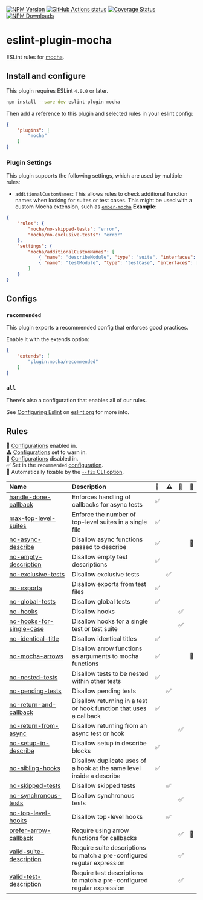 [![NPM Version](https://img.shields.io/npm/v/eslint-plugin-mocha.svg?style=flat)](https://www.npmjs.org/package/eslint-plugin-mocha)
[![GitHub Actions status](https://github.com/lo1tuma/eslint-plugin-mocha/workflows/CI/badge.svg)](https://github.com/lo1tuma/eslint-plugin-mocha/actions)
[![Coverage Status](https://img.shields.io/coveralls/lo1tuma/eslint-plugin-mocha/master.svg?style=flat)](https://coveralls.io/r/lo1tuma/eslint-plugin-mocha)
[![NPM Downloads](https://img.shields.io/npm/dm/eslint-plugin-mocha.svg?style=flat)](https://www.npmjs.org/package/eslint-plugin-mocha)

# eslint-plugin-mocha

ESLint rules for [mocha](http://mochajs.org/).

## Install and configure

This plugin requires ESLint `4.0.0` or later.

```bash
npm install --save-dev eslint-plugin-mocha
```

Then add a reference to this plugin and selected rules in your eslint config:

```json
{
    "plugins": [
        "mocha"
    ]
}
```

### Plugin Settings

This plugin supports the following settings, which are used by multiple rules:

* `additionalCustomNames`: This allows rules to check additional function names when looking for suites or test cases. This might be used with a custom Mocha extension, such as [`ember-mocha`](https://github.com/switchfly/ember-mocha)
**Example:**

```json
{
    "rules": {
        "mocha/no-skipped-tests": "error",
        "mocha/no-exclusive-tests": "error"
    },
    "settings": {
        "mocha/additionalCustomNames": [
            { "name": "describeModule", "type": "suite", "interfaces": [ "BDD" ] },
            { "name": "testModule", "type": "testCase", "interfaces": [ "TDD" ] }
        ]
    }
}
```

## Configs

### `recommended`

This plugin exports a recommended config that enforces good practices.

Enable it with the extends option:

```json
{
    "extends": [
        "plugin:mocha/recommended"
    ]
}
```

### `all`

There's also a configuration that enables all of our rules.

See [Configuring Eslint](http://eslint.org/docs/user-guide/configuring) on [eslint.org](http://eslint.org) for more info.

## Rules

<!-- begin auto-generated rules list -->

💼 [Configurations](https://github.com/lo1tuma/eslint-plugin-mocha#configs) enabled in.\
⚠️ [Configurations](https://github.com/lo1tuma/eslint-plugin-mocha#configs) set to warn in.\
🚫 [Configurations](https://github.com/lo1tuma/eslint-plugin-mocha#configs) disabled in.\
✅ Set in the `recommended` [configuration](https://github.com/lo1tuma/eslint-plugin-mocha#configs).\
🔧 Automatically fixable by the [`--fix` CLI option](https://eslint.org/docs/user-guide/command-line-interface#--fix).

| Name                                                               | Description                                                             | 💼 | ⚠️ | 🚫 | 🔧 |
| :----------------------------------------------------------------- | :---------------------------------------------------------------------- | :- | :- | :- | :- |
| [handle-done-callback](docs/rules/handle-done-callback.md)         | Enforces handling of callbacks for async tests                          | ✅  |    |    |    |
| [max-top-level-suites](docs/rules/max-top-level-suites.md)         | Enforce the number of top-level suites in a single file                 | ✅  |    |    |    |
| [no-async-describe](docs/rules/no-async-describe.md)               | Disallow async functions passed to describe                             | ✅  |    |    | 🔧 |
| [no-empty-description](docs/rules/no-empty-description.md)         | Disallow empty test descriptions                                        | ✅  |    |    |    |
| [no-exclusive-tests](docs/rules/no-exclusive-tests.md)             | Disallow exclusive tests                                                |    | ✅  |    |    |
| [no-exports](docs/rules/no-exports.md)                             | Disallow exports from test files                                        | ✅  |    |    |    |
| [no-global-tests](docs/rules/no-global-tests.md)                   | Disallow global tests                                                   | ✅  |    |    |    |
| [no-hooks](docs/rules/no-hooks.md)                                 | Disallow hooks                                                          |    |    | ✅  |    |
| [no-hooks-for-single-case](docs/rules/no-hooks-for-single-case.md) | Disallow hooks for a single test or test suite                          |    |    | ✅  |    |
| [no-identical-title](docs/rules/no-identical-title.md)             | Disallow identical titles                                               | ✅  |    |    |    |
| [no-mocha-arrows](docs/rules/no-mocha-arrows.md)                   | Disallow arrow functions as arguments to mocha functions                | ✅  |    |    | 🔧 |
| [no-nested-tests](docs/rules/no-nested-tests.md)                   | Disallow tests to be nested within other tests                          | ✅  |    |    |    |
| [no-pending-tests](docs/rules/no-pending-tests.md)                 | Disallow pending tests                                                  |    | ✅  |    |    |
| [no-return-and-callback](docs/rules/no-return-and-callback.md)     | Disallow returning in a test or hook function that uses a callback      | ✅  |    |    |    |
| [no-return-from-async](docs/rules/no-return-from-async.md)         | Disallow returning from an async test or hook                           |    |    | ✅  |    |
| [no-setup-in-describe](docs/rules/no-setup-in-describe.md)         | Disallow setup in describe blocks                                       | ✅  |    |    |    |
| [no-sibling-hooks](docs/rules/no-sibling-hooks.md)                 | Disallow duplicate uses of a hook at the same level inside a describe   | ✅  |    |    |    |
| [no-skipped-tests](docs/rules/no-skipped-tests.md)                 | Disallow skipped tests                                                  |    | ✅  |    |    |
| [no-synchronous-tests](docs/rules/no-synchronous-tests.md)         | Disallow synchronous tests                                              |    |    | ✅  |    |
| [no-top-level-hooks](docs/rules/no-top-level-hooks.md)             | Disallow top-level hooks                                                |    | ✅  |    |    |
| [prefer-arrow-callback](docs/rules/prefer-arrow-callback.md)       | Require using arrow functions for callbacks                             |    |    | ✅  | 🔧 |
| [valid-suite-description](docs/rules/valid-suite-description.md)   | Require suite descriptions to match a pre-configured regular expression |    |    | ✅  |    |
| [valid-test-description](docs/rules/valid-test-description.md)     | Require test descriptions to match a pre-configured regular expression  |    |    | ✅  |    |

<!-- end auto-generated rules list -->
